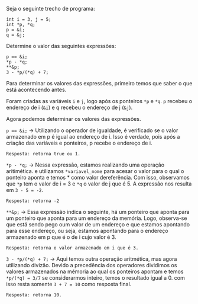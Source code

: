 Seja o seguinte trecho de programa:

```
int i = 3, j = 5;
int *p, *q;
p = &i;
q = &j;
```

Determine o valor das seguintes expressões:

```
p == &i;
*p - *q;
**&p;
3 - *p/(*q) + 7;
```

Para determinar os valores das expressões, primeiro temos que saber o que está acontecendo antes.

Foram criadas as variáveis `i` e `j`, logo após os ponteiros `*p` e `*q`. `p` recebeu o endereço de
i (`&i`) e q recebeu o endereço de j (`&j`).

Agora podemos determinar os valores das expressões.

```p == &i;``` -> Utilizando o operador de igualdade, é verificado se o valor armazenado em
p é igual ao endereço de i. Isso é verdade, pois após a criação das variáveis e ponteiros, p 
recebe o endereço de i.

`Resposta: retorna true ou 1.`

```*p - *q;``` -> Nessa expressão, estamos realizando uma operação aritimética. e utilizamos
`*variavel_nome` para acesar o valor para o qual o ponteiro aponta e 
temos * como valor dereferência. Com isso, observamos que `*p` tem o valor de i = 3 
e `*q` o valor de j que é 5. A expressão nos resulta em `3 - 5 = -2`.

`Resposta: retorna -2`

```**&p;``` -> Essa expressão indica o seguinte, há um ponteiro que aponta para um ponteiro
que aponta para um endereço da memória. Logo, observa-se que está sendo pego oum valor de um endereço e 
que estamos apontando para esse endereço, ou seja, estamos apontando para o endereço armazenado em p que é o de i cujo valor é 3.

`Resposta: retorna o valor armazenado em i que é 3.`

```3 - *p/(*q) + 7;``` -> Aqui temos outra operação aritmética, mas agora utilizando divizão. Devido a precedência dos operadores
dividimos os valores armazenados na mémoria ao qual os ponteiros apontam e temos `*p/(*q) = 3/7` se considerarmos inteiro, temos o
resultado igual a 0. com isso resta somente `3 + 7 = 10` como resposta final.

`Resposta: retorna 10.`
